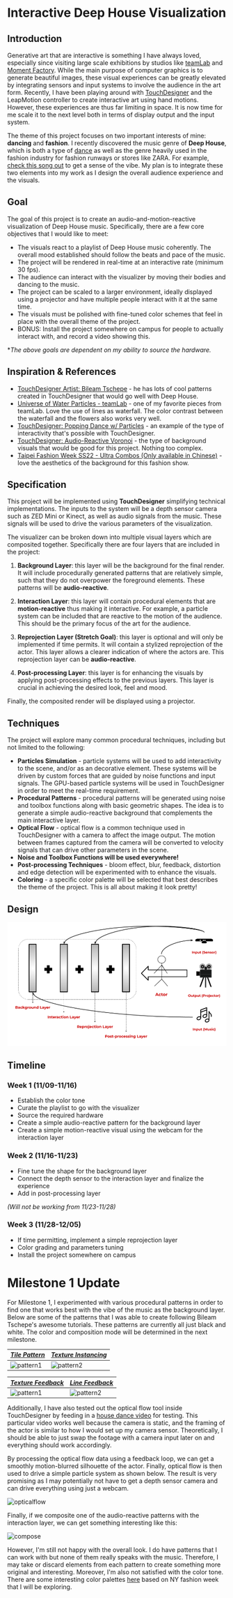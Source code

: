 # Interactive Deep House Visualization

## Introduction

Generative art that are interactive is something I have always loved, especially since visiting large scale exhibitions by studios like [teamLab](https://www.teamlab.art/) and [Moment Factory](https://momentfactory.com/home). While the main purpose of computer graphics is to generate beautiful images, these visual experiences can be greatly elevated by integrating sensors and input systems to involve the audience in the art form. Recently, I have been playing around with [TouchDesigner](https://derivative.ca/) and the LeapMotion controller to create interactive art using hand motions. However, these experiences are thus far limiting in space. It is now time for me scale it to the next level both in terms of display output and the input system.

The theme of this project focuses on two important interests of mine: **dancing** and **fashion**. I recently discovered the music genre of **Deep House**, which is both a type of [dance](https://www.youtube.com/watch?v=PbSv9doE9IY&ab_channel=MOVEDanceStudio) as well as the genre heavily used in the fashion industry for fashion runways or stores like ZARA. For example, [check this song out](https://www.youtube.com/watch?v=KD3sOUxKp9g&ab_channel=MelomaniacRDV) to get a sense of the vibe. My plan is to integrate these two elements into my work as I design the overall audience experience and the visuals.

## Goal

The goal of this project is to create an audio-and-motion-reactive visualization of Deep House music. Specifically, there are a few core objectives that I would like to meet:

* The visuals react to a playlist of Deep House music coherently. The overall mood established should follow the beats and pace of the music.
* The project will be rendered in real-time at an interactive rate (minimum 30 fps).
* The audience can interact with the visualizer by moving their bodies and dancing to the music.
* The project can be scaled to a larger environment, ideally displayed using a projector and have multiple people interact with it at the same time.
* The visuals must be polished with fine-tuned color schemes that feel in place with the overall theme of the project.
* BONUS: Install the project somewhere on campus for people to actually interact with, and record a video showing this.

**The above goals are dependent on my ability to source the hardware.*

## Inspiration & References

- [TouchDesigner Artist: Bileam Tschepe](https://www.instagram.com/elekktronaut/) - he has lots of cool patterns created in TouchDesigner that would go well with Deep House.
- [Universe of Water Particles - teamLab](https://www.teamlab.art/ew/waterparticles-transcending_superblue/superbluemiami/) - one of my favorite pieces from teamLab. Love the use of lines as waterfall. The color contrast between the waterfall and the flowers also works very well.
- [TouchDesigner: Popping Dance w/ Particles](https://www.youtube.com/watch?v=oSPbZISVjRM) - an example of the type of interactivity that's possible with TouchDesigner.
- [TouchDesigner: Audio-Reactive Voronoi](https://www.youtube.com/watch?v=tQp2osjgfYE&ab_channel=VJHellstoneLiveVisuals) - the type of background visuals that would be good for this project. Nothing too complex.
- [Taipei Fashion Week SS22 - Ultra Combos (Only available in Chinese)](https://ultracombos.com/SS22-Taipei-Fashion-Week-SS22) - love the aesthetics of the background for this fashion show. 

## Specification

This project will be implemented using **TouchDesigner** simplifying technical implementations. The inputs to the system will be a depth sensor camera such as ZED Mini or Kinect, as well as audio signals from the music. These signals will be used to drive the various parameters of the visualization.

The visualizer can be broken down into multiple visual layers which are composited together. Specifically there are four layers that are included in the project:

1. **Background Layer**: this layer will be the background for the final render. It will include procedurally generated patterns that are relatively simple, such that they do not overpower the foreground elements. These patterns will be **audio-reactive**.

2. **Interaction Layer**: this layer will contain procedural elements that are **motion-reactive** thus making it interactive. For example, a particle system can be included that are reactive to the motion of the audience. This should be the primary focus of the art for the audience.

3. **Reprojection Layer (Stretch Goal)**: this layer is optional and will only be implemented if time permits. It will contain a stylized reprojection of the actor. This layer allows a clearer indication of where the actors are. This reprojection layer can be **audio-reactive**.

4. **Post-processing Layer**: this layer is for enhancing the visuals by applying post-processing effects to the previous layers. This layer is crucial in achieving the desired look, feel and mood.

Finally, the composited render will be displayed using a projector.

## Techniques

The project will explore many common procedural techniques, including but not limited to the following:

* **Particles Simulation** - particle systems will be used to add interactivity to the scene, and/or as an decorative element. These systems will be driven by custom forces that are guided by noise functions and input signals. The GPU-based particle systems will be used in TouchDesigner in order to meet the real-time requirement.
* **Procedural Patterns** - procedural patterns will be generated using noise and toolbox functions along with basic geometric shapes. The idea is to generate a simple audio-reactive background that complements the main interactive layer.
* **Optical Flow** - optical flow is a common technique used in TouchDesigner with a camera to affect the image output. The motion between frames captured from the camera will be converted to velocity signals that can drive other parameters in the scene.
* **Noise and Toolbox Functions will be used everywhere!**
* **Post-processing Techniques** - bloom effect, blur, feedback, distortion and edge detection will be experimented with to enhance the visuals.
* **Coloring** - a specific color palette will be selected that best describes the theme of the project. This is all about making it look pretty!

## Design

![diagram](imgs/diagram.png)

## Timeline

### Week 1 (11/09-11/16)
* Establish the color tone
* Curate the playlist to go with the visualizer
* Source the required hardware
* Create a simple audio-reactive pattern for the background layer
* Create a simple motion-reactive visual using the webcam for the interaction layer

### Week 2 (11/16-11/23)
* Fine tune the shape for the background layer
* Connect the depth sensor to the interaction layer and finalize the experience
* Add in post-processing layer

*(Will not be working from 11/23-11/28)*

### Week 3 (11/28-12/05)
* If time permitting, implement a simple reprojection layer
* Color grading and parameters tuning
* Install the project somewhere on campus

# Milestone 1 Update

For Milestone 1, I experimented with various procedural patterns in order to find one that works best with the vibe of the music as the background layer. Below are some of the patterns that I was able to create following Bileam Tschepe's awesome tutorials. These patterns are currently all just black and white. The color and composition mode will be determined in the next milestone.

| *[Tile Pattern](https://www.youtube.com/watch?v=gXUWcYZ8hqQ&ab_channel=bileamtschepe%28elekktronaut%29)*  | *[Texture Instancing](https://www.youtube.com/watch?v=uFFXUPP0cyg&ab_channel=bileamtschepe%28elekktronaut%29)* |
| ------------- | ------------- |
| ![pattern1](imgs/pattern1.gif)  | ![pattern2](imgs/pattern2.gif) |

| *[Texture Feedback](https://www.youtube.com/watch?v=NMvx_icZUhY&t=266s&ab_channel=bileamtschepe%28elekktronaut%29)*  | *[Line Feedback](https://www.youtube.com/watch?v=zCNREVDLVo8&ab_channel=bileamtschepe%28elekktronaut%29)* |
| ------------- | ------------- |
| ![pattern1](imgs/pattern3.gif)  | ![pattern2](imgs/pattern4.gif) |

Additionally, I have also tested out the optical flow tool inside TouchDesigner by feeding in a [house dance video](https://www.youtube.com/watch?v=VEE5qqDPVGY&ab_channel=JardySantiago) for testing. This particular video works well because the camera is static, and the framing of the actor is similar to how I would set up my camera sensor. Theoretically, I should be able to just swap the footage with a camera input later on and everything should work accordingly. 

By processing the optical flow data using a feedback loop, we can get a smoothly motion-blurred silhouette of the actor. Finally, optical flow is then used to drive a simple particle system as shown below. The result is very promising as I may potentially not have to get a depth sensor camera and can drive everything using just a webcam.

![opticalflow](imgs/opticalflow.gif)

Finally, if we composite one of the audio-reactive patterns with the interaction layer, we can get something interesting like this:

![compose](imgs/compose.gif)

However, I'm still not happy with the overall look. I do have patterns that I can work with but none of them really speaks with the music. Therefore, I may take or discard elements from each pattern to create something more original and interesting. Moreover, I'm also not satisfied with the color tone. There are some interesting color palettes [here](https://www.shutterstock.com/blog/10-color-palettes-and-patterns-inspired-by-new-york-fashion-week) based on NY fashion week that I will be exploring.
